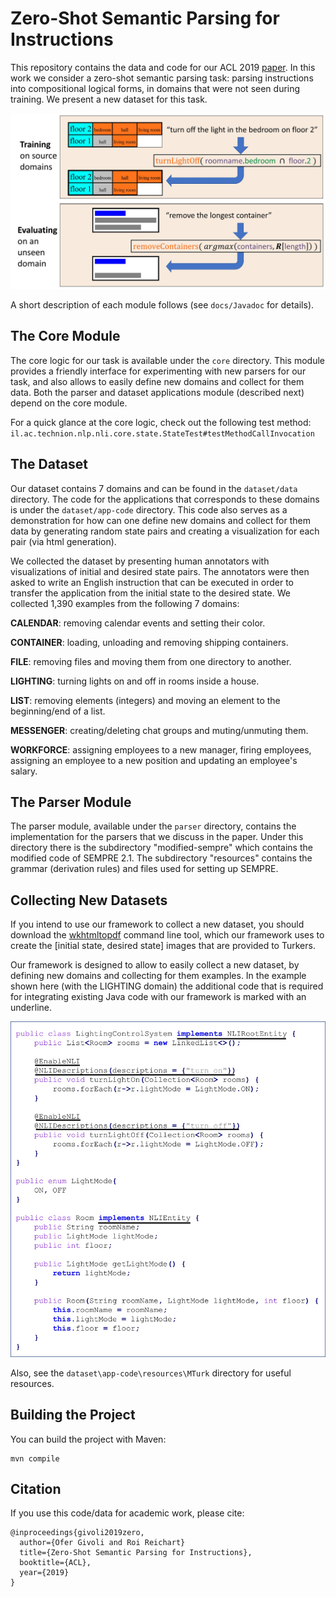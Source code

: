 # Zero-Shot Semantic Parsing for Instructions

This repository contains the data and code for our ACL 2019 [paper](https://www.aclweb.org/anthology/P19-1438). In this work we consider a zero-shot semantic parsing task: parsing instructions into compositional logical forms, in domains that were not seen during training. We present a new dataset for this task.

![](docs/images/task.jpg?raw=true "The Task")

A short description of each module follows (see `docs/Javadoc` for details).

## The Core Module
The core logic for our task is available under the `core` directory. This module provides a friendly interface for experimenting with new parsers for our task, and also allows to easily define new domains and collect for them data. Both the parser and dataset applications module (described next) depend on the core module.

For a quick glance at the core logic, check out the following test method:
`il.ac.technion.nlp.nli.core.state.StateTest#testMethodCallInvocation`


## The Dataset
Our dataset contains 7 domains and can be found in the `dataset/data` directory. The code for the applications that corresponds to these domains is under the `dataset/app-code` directory. This code also serves as a demonstration for how can one define new domains and collect for them data by generating random state pairs and creating a visualization for each pair (via html generation).

We collected the dataset by presenting human annotators with visualizations of initial and desired state pairs. The annotators were then asked to write an English instruction that can be executed in order to transfer the application from the initial state to the desired state. We collected 1,390 examples from the following 7 domains:

**CALENDAR**: removing calendar events and setting their color.

**CONTAINER**: loading, unloading and removing shipping containers.

**FILE**: removing files and moving them from one directory to another.

**LIGHTING**: turning lights on and off in rooms inside a house.

**LIST**: removing elements (integers) and moving an element to the beginning/end of a list.

**MESSENGER**: creating/deleting chat groups and muting/unmuting them. 

**WORKFORCE**: assigning employees to a new manager, firing employees, assigning an employee to a new position and updating an employee's salary.

## The Parser Module
The parser module, available under the `parser` directory, contains the implementation for the parsers that we discuss in the paper. Under this directory there is the subdirectory "modified-sempre" which contains the modified code of SEMPRE 2.1.
The subdirectory "resources" contains the grammar (derivation rules) and files used for setting up SEMPRE.

## Collecting New Datasets
If you intend to use our framework to collect a new dataset, you should download the [wkhtmltopdf]( https://wkhtmltopdf.org/) command line tool, which our framework uses to create the [initial state, desired state] images that are provided to Turkers.


Our framework is designed to allow to easily collect a new dataset, by defining new domains and collecting for them examples. In the example shown here (with the LIGHTING domain) the additional code that is required for integrating existing Java code with our framework is marked with an underline.

![](docs/images/extending_the_dataset.jpg?raw=true "Extending the Dataset")

Also, see the `dataset\app-code\resources\MTurk` directory for useful resources.

## Building the Project

You can build the project with Maven:
```
mvn compile
```


## Citation
If you use this code/data for academic work, please cite:
```
@inproceedings{givoli2019zero,
  author={Ofer Givoli and Roi Reichart}
  title={Zero-Shot Semantic Parsing for Instructions},
  booktitle={ACL},
  year={2019}
}
```

